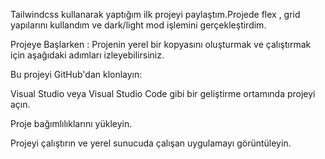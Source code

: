 Tailwindcss kullanarak yaptığım ilk projeyi paylaştım.Projede flex , grid yapılarını kullandım ve dark/light mod işlemini gerçekleştirdim.

Projeye Başlarken :
Projenin yerel bir kopyasını oluşturmak ve çalıştırmak için aşağıdaki adımları izleyebilirsiniz.

Bu projeyi GitHub'dan klonlayın:

Visual Studio veya Visual Studio Code gibi bir geliştirme ortamında projeyi açın.

Proje bağımlılıklarını yükleyin.

Projeyi çalıştırın ve yerel sunucuda çalışan uygulamayı görüntüleyin.
